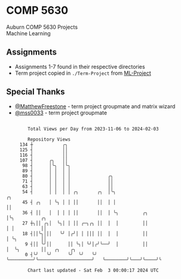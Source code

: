 # COMP 5630
Auburn COMP 5630 Projects  
Machine Learning

## Assignments
- Assignments 1-7 found in their respective directories
- Term project copied in `./Term-Project` from [ML-Project](https://github.com/wumphlett/ML-Project)

## Special Thanks
- [@MatthewFreestone](https://github.com/MatthewFreestone) - term project groupmate and matrix wizard
- [@mss0033](https://github.com/mss0033) - term project groupmate

```

        Total Views per Day from 2023-11-06 to 2024-02-03

        Repository Views
     134 ┼           ╭╮
     125 ┤           ││
     116 ┤           ││
     107 ┤      ╭╮   ││
      98 ┤      │╰╮  │╰╮
      89 ┤      │ │  │ │
      80 ┤      │ │  │ │              ╭╮
      71 ┤      │ │  │ │              ││
      63 ┤      │ │  │ │              ││
      54 ┤      │ │  │ │ ╭╮       ╭╮  │╰╮                                ╭╮
      45 ┤ ╭╮   │ ╰╮ │ │ ││       ││  │ │                                ││
      36 ┤ ││   │  │ │ │ ││       ││  │ ╰╮         ╭╮                    │╰╮          ╭╮
      27 ┼╮││ ╭╮│  ╰╮│ │ ││ ╭─╮╭╮ ││  │  │         ││                    │ │          ││
      18 ┤││╰╮│││   ╰╯ │╭╯│ │ │││ ││  │  │         ││                    │ ╰╮         ││
       9 ┤││ ╰╯││      ││ ╰╮│ ╰╯│╭╯╰──╯  │         ││                    │  ╰╮        ││   ╭╮    ╭╮
       0 ┤╰╯   ╰╯      ╰╯  ╰╯   ╰╯       ╰─────────╯╰────────────────────╯   ╰────────╯╰───╯╰────╯╰

        Chart last updated - Sat Feb  3 00:00:17 2024 UTC
        
```
